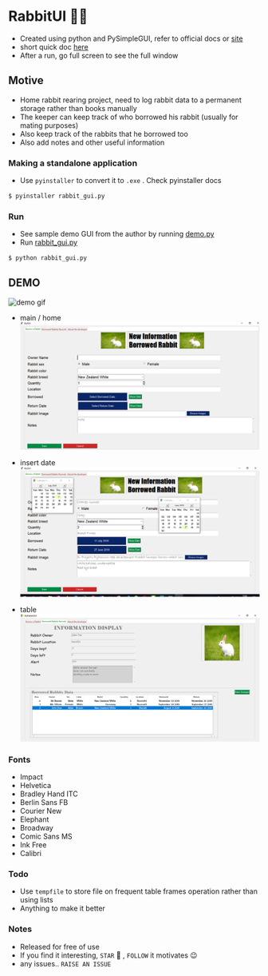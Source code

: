 # RabbitUI 🐰🐇
- Created using python and PySimpleGUI, refer to official docs or [site](http://www.PySimpleGUI.com)
- short quick doc [here](screenshots/doc.pdf)
- After a run, go full screen to see the full window

## Motive
- Home rabbit rearing project, need to log rabbit data to a permanent storage rather than books manually
- The keeper can keep track of who borrowed his rabbit (usually for mating purposes)
- Also keep track of the rabbits that he borrowed too
- Also add notes and other useful information

### Making a standalone application
- Use `pyinstaller` to convert it to `.exe` . Check pyinstaller docs
```bash
$ pyinstaller rabbit_gui.py
```

### Run
- See sample demo GUI from the author by running [demo.py](demo.py)
- Run [rabbit_gui.py](rabbit_gui.py)
```bash
$ python rabbit_gui.py
```

## DEMO
![demo gif](screenshots/rabbitGUI.gif)

- main / home
![home](screenshots/home.png)

- insert date
![insert](screenshots/insert_data.png)

- table
![table](screenshots/table_data.png)

### Fonts
- Impact
- Helvetica
- Bradley Hand ITC
- Berlin Sans FB
- Courier New
- Elephant
- Broadway
- Comic Sans MS
- Ink Free
- Calibri

### Todo
- Use `tempfile` to store file on frequent table frames operation rather than using lists
- Anything to make it better

### Notes
- Released for free of use
- If you find it interesting, `STAR` 🌟 , `FOLLOW` it motivates 😉
- any issues.. `RAISE AN ISSUE`